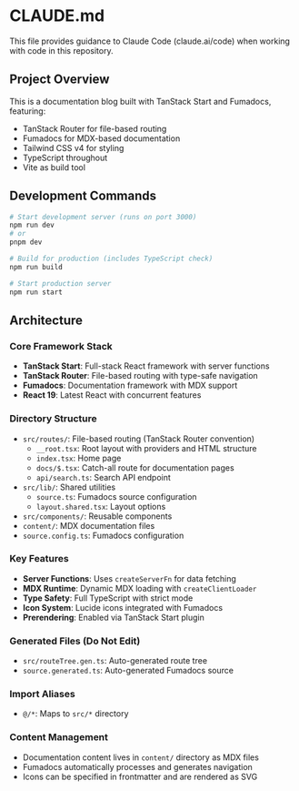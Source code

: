 # CLAUDE.md

This file provides guidance to Claude Code (claude.ai/code) when working with code in this repository.

## Project Overview

This is a documentation blog built with TanStack Start and Fumadocs, featuring:
- TanStack Router for file-based routing
- Fumadocs for MDX-based documentation
- Tailwind CSS v4 for styling
- TypeScript throughout
- Vite as build tool

## Development Commands

```bash
# Start development server (runs on port 3000)
npm run dev
# or
pnpm dev

# Build for production (includes TypeScript check)
npm run build

# Start production server
npm run start
```

## Architecture

### Core Framework Stack
- **TanStack Start**: Full-stack React framework with server functions
- **TanStack Router**: File-based routing with type-safe navigation
- **Fumadocs**: Documentation framework with MDX support
- **React 19**: Latest React with concurrent features

### Directory Structure
- `src/routes/`: File-based routing (TanStack Router convention)
  - `__root.tsx`: Root layout with providers and HTML structure
  - `index.tsx`: Home page
  - `docs/$.tsx`: Catch-all route for documentation pages
  - `api/search.ts`: Search API endpoint
- `src/lib/`: Shared utilities
  - `source.ts`: Fumadocs source configuration
  - `layout.shared.tsx`: Layout options
- `src/components/`: Reusable components
- `content/`: MDX documentation files
- `source.config.ts`: Fumadocs configuration

### Key Features
- **Server Functions**: Uses `createServerFn` for data fetching
- **MDX Runtime**: Dynamic MDX loading with `createClientLoader`
- **Type Safety**: Full TypeScript with strict mode
- **Icon System**: Lucide icons integrated with Fumadocs
- **Prerendering**: Enabled via TanStack Start plugin

### Generated Files (Do Not Edit)
- `src/routeTree.gen.ts`: Auto-generated route tree
- `source.generated.ts`: Auto-generated Fumadocs source

### Import Aliases
- `@/*`: Maps to `src/*` directory

### Content Management
- Documentation content lives in `content/` directory as MDX files
- Fumadocs automatically processes and generates navigation
- Icons can be specified in frontmatter and are rendered as SVG